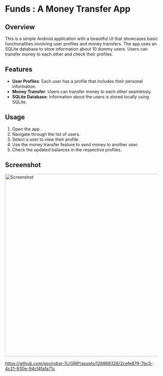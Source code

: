 # Funds : A Money Transfer App

## Overview

This is a simple Android application with a beautiful UI that showcases basic functionalities involving user profiles and money transfers. The app uses an SQLite database to store information about 10 dummy users. Users can transfer money to each other and check their profiles.

## Features

- **User Profiles**: Each user has a profile that includes their personal information.
- **Money Transfer**: Users can transfer money to each other seamlessly.
- **SQLite Database**: Information about the users is stored locally using SQLite.

## Usage

1. Open the app.
2. Navigate through the list of users.
3. Select a user to view their profile.
4. Use the money transfer feature to send money to another user.
5. Check the updated balances in the respective profiles.


## Screenshot

<img src="https://github.com/govindraj-7c/GRIP/assets/126868326/9cafce44-d237-400f-824a-5cf6ef369449" alt="Screenshot" width="600"/>



https://github.com/govindraj-7c/GRIP/assets/126868326/2cefe879-7bc5-4c21-930e-94cf4fafa71c

